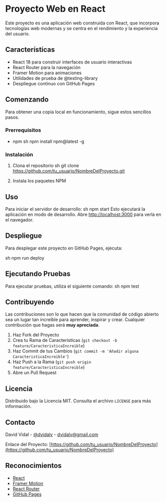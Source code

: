 # Proyecto Web en React

Este proyecto es una aplicación web construida con React, que incorpora tecnologías web modernas y se centra en el rendimiento y la experiencia del usuario.

## Características

- React 18 para construir interfaces de usuario interactivas
- React Router para la navegación
- Framer Motion para animaciones
- Utilidades de prueba de @testing-library
- Despliegue continuo con GitHub Pages

## Comenzando

Para obtener una copia local en funcionamiento, sigue estos sencillos pasos.

### Prerrequisitos

- npm
  sh
  npm install npm@latest -g

### Instalación

1. Clona el repositorio
   sh
   git clone https://github.com/tu_usuario/NombreDelProyecto.git

2. Instala los paquetes NPM

## Uso

Para iniciar el servidor de desarrollo:
sh
npm start
Esto ejecutará la aplicación en modo de desarrollo. Abre [http://localhost:3000](http://localhost:3000) para verla en el navegador.

## Despliegue

Para desplegar este proyecto en GitHub Pages, ejecuta:

sh
npm run deploy
## Ejecutando Pruebas

Para ejecutar pruebas, utiliza el siguiente comando:
sh
npm test

## Contribuyendo

Las contribuciones son lo que hacen que la comunidad de código abierto sea un lugar tan increíble para aprender, inspirar y crear. Cualquier contribución que hagas será **muy apreciada**.

1. Haz Fork del Proyecto
2. Crea tu Rama de Características (`git checkout -b feature/CaracteristicaIncreible`)
3. Haz Commit de tus Cambios (`git commit -m 'Añadir alguna CaracteristicaIncreible'`)
4. Haz Push a la Rama (`git push origin feature/CaracteristicaIncreible`)
5. Abre un Pull Request

## Licencia

Distribuido bajo la Licencia MIT. Consulta el archivo `LICENSE` para más información.

## Contacto

David Vidal - [@dvidalv](https://twitter.com/dvidalv) - dvidalv@gmail.com

Enlace del Proyecto: [https://github.com/tu_usuario/NombreDelProyecto](https://github.com/tu_usuario/NombreDelProyecto)

## Reconocimientos

- [React](https://es.reactjs.org/)
- [Framer Motion](https://www.framer.com/motion/)
- [React Router](https://reactrouter.com/)
- [GitHub Pages](https://pages.github.com/)
